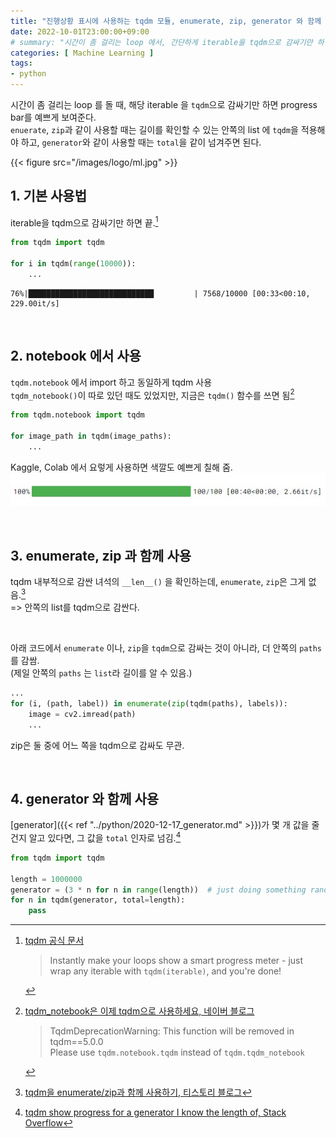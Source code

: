 ```yaml
---
title: "진행상황 표시에 사용하는 tqdm 모듈, enumerate, zip, generator 와 함께 사용"
date: 2022-10-01T23:00:00+09:00
# summary: "시간이 좀 걸리는 loop 에서, 간단하게 iterable을 tqdm으로 감싸기만 하면 이쁘게 보여줌"
categories: [ Machine Learning ]
tags:
- python
---
```


시간이 좀 걸리는 loop 를 돌 때, 해당 iterable 을 `tqdm`으로 감싸기만 하면 progress bar를 예쁘게 보여준다.  
`enuerate`, `zip`과 같이 사용할 때는 길이를 확인할 수 있는 안쪽의 list 에 `tqdm`을 적용해야 하고, `generator`와 같이 사용할 때는 `total`을 같이 넘겨주면 된다.
<!--more-->

{{< figure src="/images/logo/ml.jpg" >}}


## 1. 기본 사용법
iterable을 tqdm으로 감싸기만 하면 끝.[^1]

```python
from tqdm import tqdm

for i in tqdm(range(10000)):
    ...
```
```text {{title:output}}
76%|████████████████████████████         | 7568/10000 [00:33<00:10, 229.00it/s]
```

<br/>

## 2. notebook 에서 사용
`tqdm.notebook` 에서 import 하고 동일하게 tqdm 사용  
`tqdm_notebook()`이 따로 있던 때도 있었지만, 지금은 `tqdm()` 함수를 쓰면 됨[^2]

```python
from tqdm.notebook import tqdm

for image_path in tqdm(image_paths):
    ...
```
Kaggle, Colab 에서 요렇게 사용하면 색깔도 예쁘게 칠해 줌.
<img src="/images/ml/tqdm_output.jpg"/>

<br/>

## 3. enumerate, zip 과 함께 사용
tqdm 내부적으로 감싼 녀석의 `__len__()` 을 확인하는데, `enumerate`, `zip`은 그게 없음.[^3]  
=> 안쪽의 list를 tqdm으로 감싼다.

<br/>

아래 코드에서 `enumerate` 이나, `zip`을 `tqdm`으로 감싸는 것이 아니라, 더 안쪽의 `paths`를 감쌈.  
(제일 안쪽의 `paths` 는 `list`라 길이를 알 수 있음.)  

```python
...
for (i, (path, label)) in enumerate(zip(tqdm(paths), labels)):
    image = cv2.imread(path)
    ...
```

zip은 둘 중에 어느 쪽을 tqdm으로 감싸도 무관.  

<br/>

## 4. generator 와 함께 사용
[generator]({{< ref "../python/2020-12-17_generator.md" >}})가 몇 개 값을 줄 건지 알고 있다면, 그 값을 `total` 인자로 넘김.[^4]  

```python
from tqdm import tqdm

length = 1000000
generator = (3 * n for n in range(length))  # just doing something random
for n in tqdm(generator, total=length):
    pass
```

[^1]: [tqdm 공식 문서](https://tqdm.github.io/)  
    > Instantly make your loops show a smart progress meter - just wrap any iterable with `tqdm(iterable)`, and you're done!

[^2]: [tqdm_notebook은 이제 tqdm으로 사용하세요, 네이버 블로그](https://m.blog.naver.com/kiddwannabe/221815973023)
    > TqdmDeprecationWarning: This function will be removed in tqdm==5.0.0  
    > Please use `tqdm.notebook.tqdm` instead of `tqdm.tqdm_notebook`

[^3]: [tqdm을 enumerate/zip과 함께 사용하기, 티스토리 블로그](https://beausty23.tistory.com/207)

[^4]: [tqdm show progress for a generator I know the length of, Stack Overflow](https://stackoverflow.com/a/42205097/16111308)